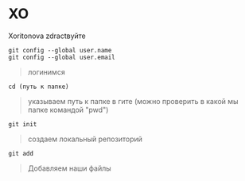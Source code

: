 # XO
Xoritonova zdractвуйте
```
git config --global user.name
git config --global user.email
```
> логинимся
```
cd (путь к папке)
```
> указываем путь к папке в гите (можно проверить в какой мы папке командой "pwd")
```
git init
```
> создаем локальный репозиторий
```
git add 
```
> Добавляем наши файлы
